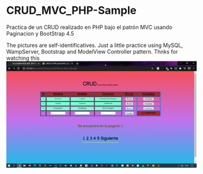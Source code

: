 # CRUD_MVC_PHP-Sample
Practica de un CRUD realizado en PHP bajo el patrón MVC usando Paginacion y BootStrap 4.5

The pictures are self-identificatives. Just a little practice using MySQL, WampServer, Bootstrap and ModelView Controller pattern.
Thnks for watching this
![alt text](VistaHTMLPagina1.png?raw=true)
